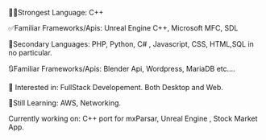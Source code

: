 👌🏾Strongest Language: C++

✅Familiar Frameworks/Apis: Unreal Engine C++, Microsoft MFC, SDL

👀Secondary Languages: PHP, Python, C# , Javascript, CSS, HTML,SQL in no particular.

🔃Familiar Frameworks/Apis: Blender Api, Wordpress, MariaDB etc....

📩 Interested in: FullStack Developement. Both Desktop and Web. 

📖Still Learning: AWS, Networking.

Currently working on: C++ port for mxParsar, Unreal Engine , Stock Market App.

<!---
AubreyOlefile/AubreyOlefile is a ✨ special ✨ repository because its `README.md` (this file) appears on your GitHub profile.
You can click the Preview link to take a look at your changes.
--->
